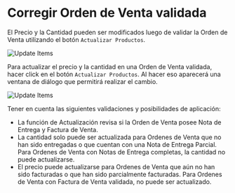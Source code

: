 <!-- add-breadcrumbs -->
# Corregir Orden de Venta validada
El Precio y la Cantidad pueden ser modificados luego de validar la Orden de Venta utilizando el botón `Actualizar Productos`.

<img alt="Update Items" class="screenshot" src="{{docs_base_url}}/assets/img/articles/so-update-items.png">

Para actualizar el precio y la cantidad en una Orden de Venta validada, hacer click en el botón `Actualizar Productos`. Al hacer eso aparecerá una ventana de diálogo que permitirá realizar el cambio. 

<img alt="Update Items" class="screenshot" src="{{docs_base_url}}/assets/img/articles/so-update-items-rate-and-qty.gif">

Tener en cuenta las siguientes validaciones y posibilidades de aplicación: 

- La función de Actualización revisa si la Orden de Venta posee Nota de Entrega y Factura de Venta.
- La cantidad solo puede ser actualizada para Ordenes de Venta que no han sido entregadas o que cuentan con una Nota de Entrega Parcial. Para Ordenes de Venta con Notas de Entrega completas, la cantidad no puede actualizarse. 
- El precio puede actualizarse para Ordenes de Venta que aún no han sido facturadas o que han sido parcialmente facturadas. Para Ordenes de Venta con Factura de Venta validada, no puede ser actualizado. 
